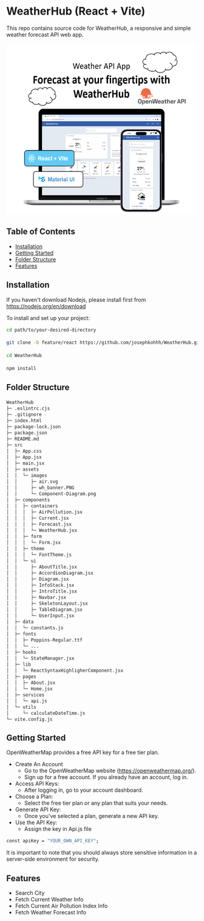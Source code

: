 # WeatherHub (React + Vite)

This repo contains source code for WeatherHub, a responsive and simple weather forecast API web app.

<img src="/src/assets/images/wh-banner.PNG" alt="Banner Image" title="Banner Image" width="550px" height="450px">

## Table of Contents

- [Installation](#Installation)
- [Getting Started](#gettingstarted)
- [Folder Structure](#FolderStructure)
- [Features](#Features)

## Installation

If you haven't download Nodejs, please install first from https://nodejs.org/en/download

To install and set up your project:

```bash
cd path/to/your-desired-directory

git clone -b feature/react https://github.com/josephkohhh/WeatherHub.git

cd WeatherHub

npm install

```

## Folder Structure

```
WeatherHub
├─ .eslintrc.cjs
├─ .gitignore
├─ index.html
├─ package-lock.json
├─ package.json
├─ README.md
├─ src
│  ├─ App.css
│  ├─ App.jsx
│  ├─ main.jsx
│  ├─ assets
│  │  └─ images
│  │     ├─ air.svg
│  │     ├─ wh_banner.PNG
│  │     └─ Component-Diagram.png
│  ├─ components
│  │  ├─ containers
│  │  │  ├─ AirPollution.jsx
│  │  │  ├─ Current.jsx
│  │  │  ├─ Forecast.jsx
│  │  │  └─ WeatherHub.jsx
│  │  ├─ form
│  │  │  └─ Form.jsx
│  │  ├─ theme
│  │  │  └─ FontTheme.js
│  │  └─ ui
│  │     ├─ AboutTitle.jsx
│  │     ├─ AccordionDiagram.jsx
│  │     ├─ Diagram.jsx
│  │     ├─ InfoStack.jsx
│  │     ├─ IntroTitle.jsx
│  │     ├─ Navbar.jsx
│  │     ├─ SkeletonLayout.jsx
│  │     ├─ TableDiagram.jsx
│  │     └─ UserInput.jsx
│  ├─ data
│  │  └─ constants.js
│  ├─ fonts
│  │  ├─ Poppins-Regular.ttf
│  │  └─ ...
│  ├─ hooks
│  │  └─ StateManager.jsx
│  ├─ lib
│  │  └─ ReactSyntaxHighligherComponent.jsx
│  ├─ pages
│  │  ├─ About.jsx
│  │  └─ Home.jsx
│  ├─ services
│  │  └─ api.js
│  └─ utils
│     └─ calculateDateTime.js
└─ vite.config.js

```

## Getting Started

OpenWeatherMap provides a free API key for a free tier plan.

- Create An Account
  - Go to the OpenWeatherMap website (https://openweathermap.org/).
  - Sign up for a free account. If you already have an account, log in.
- Access API Keys:
  - After logging in, go to your account dashboard.
- Choose a Plan:
  - Select the free tier plan or any plan that suits your needs.
- Generate API Key:
  - Once you've selected a plan, generate a new API key.
- Use the API Key:
  - Assign the key in Api.js file

```bash
const apiKey = "YOUR_OWN_API_KEY";

```

It is important to note that you should always store sensitive information in a server-side environment for security.

## Features

- Search City
- Fetch Current Weather Info
- Fetch Current Air Pollution Index Info
- Fetch Weather Forecast Info
